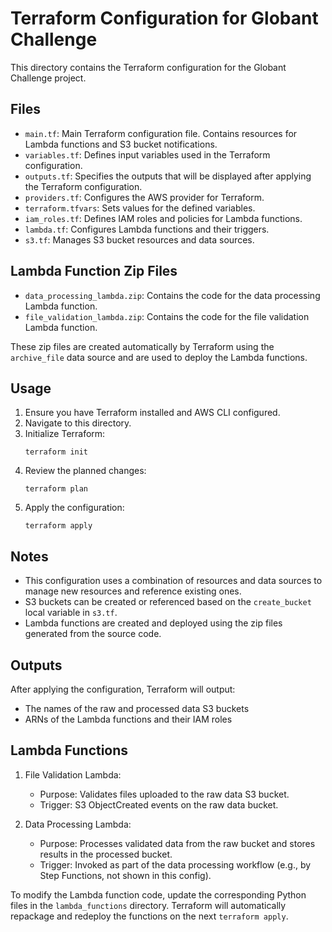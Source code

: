 # Terraform Configuration for Globant Challenge

This directory contains the Terraform configuration for the Globant Challenge project.

## Files

- `main.tf`: Main Terraform configuration file. Contains resources for Lambda functions and S3 bucket notifications.
- `variables.tf`: Defines input variables used in the Terraform configuration.
- `outputs.tf`: Specifies the outputs that will be displayed after applying the Terraform configuration.
- `providers.tf`: Configures the AWS provider for Terraform.
- `terraform.tfvars`: Sets values for the defined variables.
- `iam_roles.tf`: Defines IAM roles and policies for Lambda functions.
- `lambda.tf`: Configures Lambda functions and their triggers.
- `s3.tf`: Manages S3 bucket resources and data sources.

## Lambda Function Zip Files

- `data_processing_lambda.zip`: Contains the code for the data processing Lambda function.
- `file_validation_lambda.zip`: Contains the code for the file validation Lambda function.

These zip files are created automatically by Terraform using the `archive_file` data source and are used to deploy the Lambda functions.

## Usage

1. Ensure you have Terraform installed and AWS CLI configured.
2. Navigate to this directory.
3. Initialize Terraform:
   ```
   terraform init
   ```
4. Review the planned changes:
   ```
   terraform plan
   ```
5. Apply the configuration:
   ```
   terraform apply
   ```

## Notes

- This configuration uses a combination of resources and data sources to manage new resources and reference existing ones.
- S3 buckets can be created or referenced based on the `create_bucket` local variable in `s3.tf`.
- Lambda functions are created and deployed using the zip files generated from the source code.

## Outputs

After applying the configuration, Terraform will output:
- The names of the raw and processed data S3 buckets
- ARNs of the Lambda functions and their IAM roles

## Lambda Functions

1. File Validation Lambda:
   - Purpose: Validates files uploaded to the raw data S3 bucket.
   - Trigger: S3 ObjectCreated events on the raw data bucket.

2. Data Processing Lambda:
   - Purpose: Processes validated data from the raw bucket and stores results in the processed bucket.
   - Trigger: Invoked as part of the data processing workflow (e.g., by Step Functions, not shown in this config).

To modify the Lambda function code, update the corresponding Python files in the `lambda_functions` directory. Terraform will automatically repackage and redeploy the functions on the next `terraform apply`.